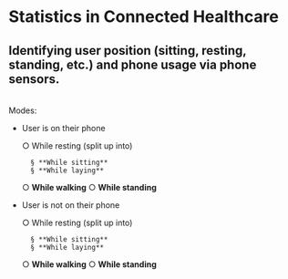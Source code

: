 # Statistics in Connected Healthcare
## Identifying user position (sitting, resting, standing, etc.) and phone usage via phone sensors.
<br />
Modes: <br />

- User is on their phone<br />

    ○ While resting (split up into)

        § **While sitting**
        § **While laying**

    ○ **While walking**
    ○ **While standing**

- User is not on their phone

    ○ While resting (split up into)

        § **While sitting**
        § **While laying**

    ○ **While walking**
    ○ **While standing**
